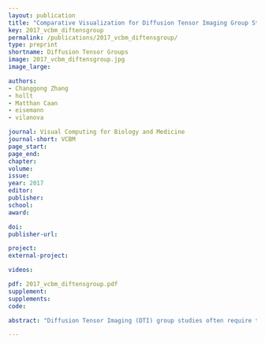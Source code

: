 ```yaml
---
layout: publication
title: "Comparative Visualization for Diffusion Tensor Imaging Group Study at Multiple Levels of Detail"
key: 2017_vcbm_diftensgroup
permalink: /publications/2017_vcbm_diftensgroup/
type: preprint
shortname: Diffusion Tensor Groups
image: 2017_vcbm_diftensgroup.jpg
image_large:

authors:
- Changgong Zhang
- hollt
- Matthan Caan
- eisemann
- vilanova

journal: Visual Computing for Biology and Medicine
journal-short: VCBM
page_start:
page_end:
chapter:
volume:
issue:
year: 2017
editor:
publisher:
school:
award:

doi:
publisher-url:

project:
external-project:

videos:

pdf: 2017_vcbm_diftensgroup.pdf
supplement:
supplements:
code:

abstract: "Diffusion Tensor Imaging (DTI) group studies often require the comparison of two groups of 3D diffusion tensor fields. The total number of datasets involved in the study and the multivariate nature of diffusion tensors together make this a challenging process. The traditional approach is to reduce the six-dimensional diffusion tensor to some scalar quantities, which can be analyzed with univariate statistical methods, and visualized with standard techniques such as slice views. However, this provides merely part of the whole story due to information reduction. If to take the full tensor information into account, only few methods are available, and they focus on the analysis of a single group, rather than the comparison of two groups. Simultaneously comparing two groups of diffusion tensor fields by simple juxtaposition or superposition is rather impractical. In this work, we extend previous work to visually compare two groups of diffusion tensor fields. To deal with the wealth of information, the comparison is carried out at multiple levels of detail. In the 3D spatial domain, we propose a details on demand glyph representation to support the visual comparison of the tensor ensemble summary information in a progressive manner. The spatial view guides analysts to select voxels of interest. Then at the detail level, the respective original tensor ensembles are compared in terms of tensor intrinsic properties, with special care taken to reduce visual clutter. We demonstrate the usefulness of our visual analysis system by comparing a control group and an HIV positive patient group."

---
```

